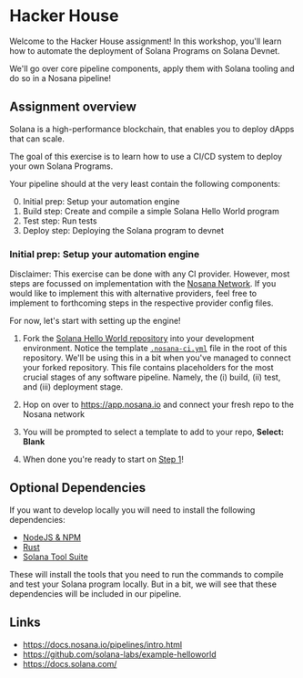 # Hacker House

Welcome to the Hacker House assignment!
In this workshop, you'll learn how to automate the deployment of Solana Programs on Solana Devnet.

We'll go over core pipeline components, apply them with Solana tooling and do so in a Nosana pipeline!

## Assignment overview

Solana is a high-performance blockchain, that enables you to deploy dApps that can scale.

The goal of this exercise is to learn how to use a CI/CD system to deploy your own Solana Programs.

Your pipeline should at the very least contain the following components:

0. Initial prep: Setup your automation engine
1. Build step: Create and compile a simple Solana Hello World program
2. Test step: Run tests
3. Deploy step: Deploying the Solana program to devnet

### Initial prep: Setup your automation engine

Disclaimer: This exercise can be done with any CI provider.
However, most steps are focussed on implementation with the [Nosana Network](https://nosana.io/).
If you would like to implement this with alternative providers,
feel free to implement to forthcoming steps in the respective provider config files.

For now, let's start with setting up the engine!

1. Fork the [Solana Hello World repository](https://github.com/solana-labs/example-helloworld) into your development environment.
Notice the template [`.nosana-ci.yml`](../../.nosana-ci.yml) file in the root of this repository.
We'll be using this in a bit when you've managed to connect your forked repository.
This file contains placeholders for the most crucial stages of any software pipeline.
Namely, the (i) build, (ii) test, and (iii) deployment stage.

1. Hop on over to <https://app.nosana.io> and connect your fresh repo to the Nosana network
2. You will be prompted to select a template to add to your repo, **Select: Blank**
3. When done you're ready to start on [Step 1](./Step-1.md)!

## Optional Dependencies

If you want to develop locally you will need to install the following dependencies:

- [NodeJS & NPM](https://nodejs.org/en/download)
- [Rust](https://www.rust-lang.org/tools/install)
- [Solana Tool Suite](https://docs.solana.com/cli/install-solana-cli-tools)

These will install the tools that you need to run the commands to compile and test your Solana program locally. But in a bit, we will see that these dependencies will be included in our pipeline.

## Links

- <https://docs.nosana.io/pipelines/intro.html>
- <https://github.com/solana-labs/example-helloworld>
- <https://docs.solana.com/>
